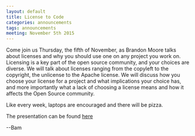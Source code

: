 ```yaml
---
layout: default
title: License to Code
categories: announcements
tags: announcements
meeting: November 5th 2015
---
```


Come join us Thursday, the fifth of November, as Brandon Moore talks about licenses and why you should use one on any project you work on. Licensing is a key part of the open source community, and your choices are diverse. We will talk about licenses ranging from the copyleft to the copyright, the unlicense to the Apache license. We will discuss how you choose your license for a project and what implications your choice has, and more importantly what a lack of choosing a license means and how it affects the Open Source community.

Like every week, laptops are encouraged and there will be pizza.

The presentation can be found [here](https://github.com/moore3071/license_presentation)

--Bam
